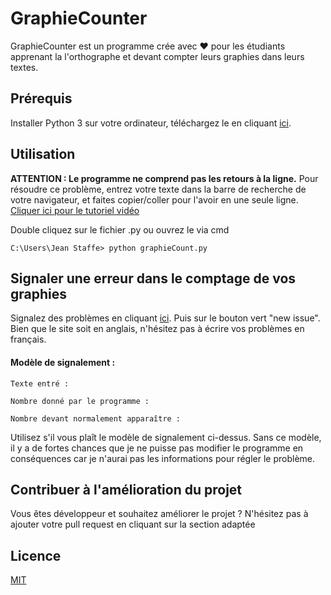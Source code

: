 # GraphieCounter
GraphieCounter est un programme crée avec ❤️ pour les étudiants apprenant la l'orthographe et devant compter leurs graphies dans leurs textes.
## Prérequis

Installer Python 3 sur votre ordinateur, téléchargez le en cliquant [ici](https://www.python.org/downloads/).

## Utilisation
**ATTENTION : Le programme ne comprend pas les retours à la ligne.**
Pour résoudre ce problème, entrez votre texte dans la barre de recherche de votre navigateur, et faites copier/coller pour l'avoir en une seule ligne.
[Cliquer ici pour le tutoriel vidéo](https://www.youtube.com/watch?v=vipm7uKlIFc)


Double cliquez sur le fichier .py ou ouvrez le via cmd
```
C:\Users\Jean Staffe> python graphieCount.py
```

## Signaler une erreur dans le comptage de vos graphies
Signalez des problèmes en cliquant [ici](https://github.com/IceroDev/GraphieCounter/issues). Puis sur le bouton vert "new issue". Bien que le site soit en anglais, n'hésitez pas à écrire vos problèmes en français.

#### Modèle de signalement :
```
Texte entré : 

Nombre donné par le programme :

Nombre devant normalement apparaître :
```
Utilisez s'il vous plaît le modèle de signalement ci-dessus. Sans ce modèle, il y a de fortes chances que je ne puisse pas modifier le programme en conséquences car je n'aurai pas les informations pour régler le problème.

## Contribuer à l'amélioration du projet
Vous êtes développeur et souhaitez améliorer le projet ? N'hésitez pas à ajouter votre pull request en cliquant sur la section adaptée

## Licence
[MIT](https://choosealicense.com/licenses/mit/)
